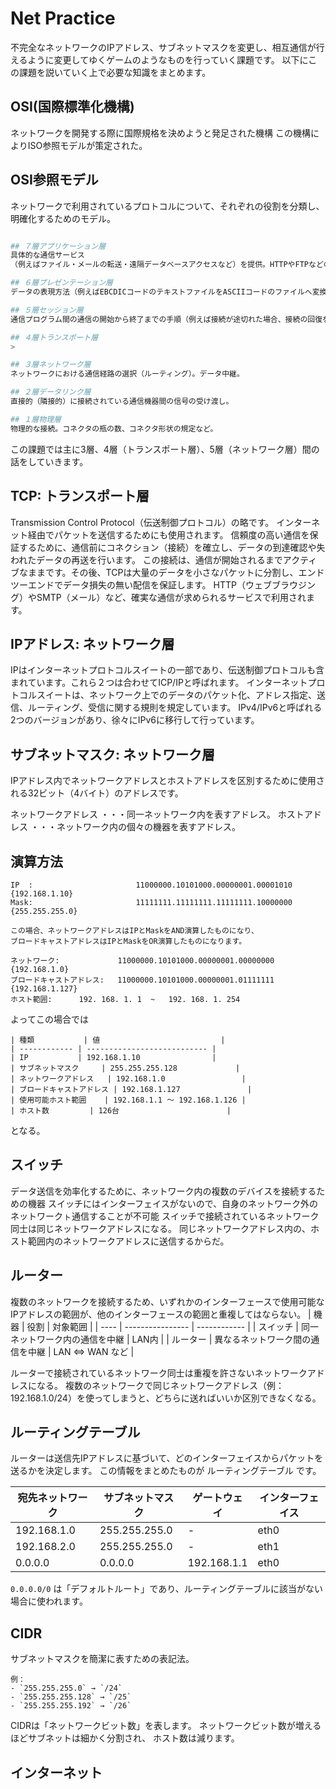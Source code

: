 # Net Practice

不完全なネットワークのIPアドレス、サブネットマスクを変更し、相互通信が行えるように変更してゆくゲームのようなものを行っていく課題です。
以下にこの課題を説いていく上で必要な知識をまとめます。

## OSI(国際標準化機構)
ネットワークを開発する際に国際規格を決めようと発足された機構
この機構によりISO参照モデルが策定された。

## OSI参照モデル
ネットワークで利用されているプロトコルについて、それぞれの役割を分類し、明確化するためのモデル。
```sh

## ７層アプリケーション層
具体的な通信サービス
（例えばファイル・メールの転送・遠隔データベースアクセスなど）を提供。HTTPやFTPなどの通信サービス。

## ６層プレゼンテーション層
データの表現方法（例えばEBCDICコードのテキストファイルをASCIIコードのファイルへ変換する。）

## ５層セッション層
通信プログラム間の通信の開始から終了までの手順（例えば接続が途切れた場合、接続の回復を試みるなど）。

## ４層トランスポート層
>

## ３層ネットワーク層
ネットワークにおける通信経路の選択（ルーティング）。データ中継。

## ２層データリンク層
直接的（隣接的）に接続されている通信機器間の信号の受け渡し。

## １層物理層
物理的な接続。コネクタの瓶の数、コネクタ形状の規定など。

```

この課題では主に3層、4層（トランスポート層）、5層（ネットワーク層）間の話をしていきます。

## TCP: トランスポート層
Transmission Control Protocol（伝送制御プロトコル）の略です。
インターネット経由でパケットを送信するためにも使用されます。
信頼度の高い通信を保証するために、通信前にコネクション（接続）を確立し、データの到達確認や失われたデータの再送を行います。
この接続は、通信が開始されるまでアクティブなままです。その後、TCPは大量のデータを小さなパケットに分割し、エンドツーエンドでデータ損失の無い配信を保証します。
HTTP（ウェブブラウジング）やSMTP（メール）など、確実な通信が求められるサービスで利用されます。

## IPアドレス: ネットワーク層
IPはインターネットプロトコルスイートの一部であり、伝送制御プロトコルも含まれています。これら２つは合わせてICP/IPと呼ばれます。
インターネットプロトコルスイートは、ネットワーク上でのデータのパケット化、アドレス指定、送信、ルーティング、受信に関する規則を規定しています。
IPv4/IPv6と呼ばれる2つのバージョンがあり、徐々にIPv6に移行して行っています。

## サブネットマスク: ネットワーク層
IPアドレス内でネットワークアドレスとホストアドレスを区別するために使用される32ビット（4バイト）のアドレスです。

ネットワークアドレス	・・・同一ネットワーク内を表すアドレス。
ホストアドレス			・・・ネットワーク内の個々の機器を表すアドレス。

## 演算方法
```
IP  :						11000000.10101000.00000001.00001010 {192.168.1.10}
Mask:						11111111.11111111.11111111.10000000 {255.255.255.0}

この場合、ネットワークアドレスはIPとMaskをAND演算したものになり、
ブロードキャストアドレスはIPとMaskをOR演算したものになります。

ネットワーク:				11000000.10101000.00000001.00000000 {192.168.1.0}
ブロードキャストアドレス:	11000000.10101000.00000001.01111111 {192.168.1.127}
ホスト範囲:		192. 168. 1. 1	~	192. 168. 1. 254
```

よってこの場合では
```
| 種類           | 値                           |
| ------------ | --------------------------- |
| IP           | 192.168.1.10                |
| サブネットマスク     | 255.255.255.128             |
| ネットワークアドレス   | 192.168.1.0                 |
| ブロードキャストアドレス | 192.168.1.127               |
| 使用可能ホスト範囲    | 192.168.1.1 ～ 192.168.1.126 |
| ホスト数         | 126台                        |
```
となる。


## スイッチ
データ送信を効率化するために、ネットワーク内の複数のデバイスを接続するための機器
スイッチにはインターフェイスがないので、自身のネットワーク外のネットワークㇳ通信することが不可能
スイッチで接続されているネットワーク同士は同じネットワークアドレスになる。
同じネットワークアドレス内の、ホスト範囲内のネットワークアドレスに送信するからだ。

## ルーター
複数のネットワークを接続するため、いずれかのインターフェースで使用可能なIPアドレスの範囲が、他のインターフェースの範囲と重複してはならない。
| 機器   | 役割               | 対象範囲         |
| ---- | ---------------- | ------------ |
| スイッチ | 同一ネットワーク内の通信を中継  | LAN内         |
| ルーター | 異なるネットワーク間の通信を中継 | LAN ⇔ WAN など |

ルーターで接続されているネットワーク同士は重複を許さないネットワークアドレスになる。
複数のネットワークで同じネットワークアドレス（例：192.168.1.0/24）を使ってしまうと、どちらに送ればいいか区別できなくなる。

## ルーティングテーブル
ルーターは送信先IPアドレスに基づいて、どのインターフェイスからパケットを送るかを決定します。
この情報をまとめたものが ルーティングテーブル です。

| 宛先ネットワーク | サブネットマスク | ゲートウェイ | インターフェイス |
| ---------------- | ---------------- | ------------ | ---------------- |
| 192.168.1.0 | 255.255.255.0 | - | eth0 |
| 192.168.2.0 | 255.255.255.0 | - | eth1 |
| 0.0.0.0 | 0.0.0.0 | 192.168.1.1 | eth0 |

`0.0.0.0/0` は「デフォルトルート」であり、ルーティングテーブルに該当がない場合に使われます。

## CIDR
サブネットマスクを簡潔に表すための表記法。
```
例：
- `255.255.255.0` → `/24`
- `255.255.255.128` → `/25`
- `255.255.255.192` → `/26`
```
CIDRは「ネットワークビット数」を表します。
ネットワークビット数が増えるほどサブネットは細かく分割され、
ホスト数は減ります。

## インターネット

